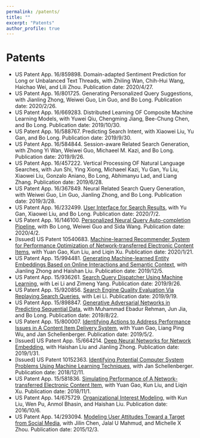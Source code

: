 ```yaml
---
permalink: /patents/
title: ""
excerpt: "Patents"
author_profile: true
---
```

# <i class=""></i> Patents #

* US Patent App. 16/859898. Domain-adapted Sentiment Prediction for Long or Unbalanced Text Threads, with Zhiling Wan, Chih-Hui Wang, Haichao Wei, and Lili Zhou. Publication date: 2020/4/27.
* US Patent App. 16/801725. Generating Personalized Query Suggestions, with Jianling Zhong, Weiwei Guo, Lin Guo, and Bo Long. Publication date: 2020/2/26.
* US Patent App. 16/669283. Distributed Learning OF Composite Machine Learning Models, with Yuwei Qiu, Chengming Jiang, Bee-Chung Chen, and Bo Long. Publication date: 2019/10/30.
* US Patent App. 16/588767. Predicting Search Intent, with Xiaowei Liu, Yu Gan, and Bo Long. Publication date: 2019/9/30.
* US Patent App. 16/584844. Session-aware Related Search Generation, with Zhong Yi Wan, Weiwei Guo, Michaeel M. Kazi, and Bo Long. Publication date: 2019/9/26.
* US Patent App. 16/457222. Vertical Processing OF Natural Language Searches, with Jun Shi, Ying Xiong, Michaeel Kazi, Yu Gan, Yu Liu, Xiaowei Liu, Gonzalo Aniano, Bo Long, Abhimanyu Lad, and Liang Zhang. Publication date: 2019/6/28.
* US Patent App. 16/367849. Neural Related Search Query Generation, with Weiwei Guo, Lin Guo, Jianling Zhong, and Bo Long. Publication date: 2019/3/28.
* US Patent App. 16/232499. [User Interface for Search Results](https://patentimages.storage.googleapis.com/e8/45/cb/e88f339cc2b47c/US20200210502A1.pdf), with Yu Gan, Xiaowei Liu, and Bo Long. Publication date: 2020/7/2.
* US Patent App. 16/146100. [Personalized Neural Query Auto-completion Pipeline](https://patents.google.com/patent/US20200104427A1/en), with Bo Long, Weiwei Guo and Sida Wang. Publication date: 2020/4/2.
* [Issued] US Patent 10540683. [Machine-learned Recommender System for Performance Optimization of Network-transferred Electronic Content Items](https://patentimages.storage.googleapis.com/4e/0e/af/c255c33c4d8121/US10540683.pdf), with Yuan Gao, Kun Liu, and Liqin Xu. Publication date: 2020/1/21.
* US Patent App. 15/994481. [Generating Machine-learned Entity Embeddings Based on Online Interactions and Semantic Context](https://patentimages.storage.googleapis.com/06/1e/0f/b408022da9483d/US20190370854A1.pdf), with Jianling Zhong and Haishan Liu. Publication date: 2019/12/5.
* US Patent App. 15/936261. [Search Query Dispatcher Using Machine Learning](https://patentimages.storage.googleapis.com/f3/ed/03/37c22ea1624a81/US20190294731A1.pdf), with Lei Li and Zimeng Yang. Publication date: 2019/9/26.
* US Patent App. 15/920856. [Search Engine Quality Evaluation Via Replaying Search Queries](https://patentimages.storage.googleapis.com/a2/9d/ae/c85fd4216ae9d5/US20190286746A1.pdf), with Lei Li. Publication date: 2019/9/19.
* US Patent App. 15/898847. [Generative Adversarial Networks in Predicting Sequential Data](https://patentimages.storage.googleapis.com/bf/80/a3/38c821741262e7/US20190258984A1.pdf), with Muhammad Ebadur Rehman, Jun Jia, and Bo Long. Publication date: 2019/8/22.
* US Patent App. 15/800007. [Identifying Actions to Address Performance Issues in A Content Item Delivery System](https://patentimages.storage.googleapis.com/fb/06/05/8daaea704f536d/US20190130437A1.pdf), with Yuan Gao, Liang Ping Wu, and Jan Schellenberger. Publication date: 2019/5/2.
* [Issued] US Patent App. 15/664214. [Deep Neural Networks for Network Embedding](https://patentimages.storage.googleapis.com/28/fb/40/86d65b7b4d3ea9/US20190034783A1.pdf), with Haishan Liu and Jianling Zhong. Publication date: 2019/1/31.
* [Issued] US Patent 10152363. [Identifying Potential Computer System Problems Using Machine Learning Techniques](https://patentimages.storage.googleapis.com/7d/3c/74/84735303e25ffe/US10152363.pdf), with Jan Schellenberger. Publication date: 2018/12/11.
* US Patent App. 15/581836. [Simulating Performance of A Network-transferred Electronic Content Item](https://patentimages.storage.googleapis.com/cf/73/03/fc3cb229ad6c58/US20180315082A1.pdf), with Yuan Gao, Kun Liu, and Liqin Xu. Publication date: 2018/11/1.
* US Patent App. 14/675729. [Organizational Interest Modeling](https://patentimages.storage.googleapis.com/62/a6/0e/73d4171410105b/US20160292641A1.pdf), with Kun Liu, Wen Pu, Anmol Bhasin, and Haishan Liu. Publication date: 2016/10/6.
* US Patent App. 14/293094. [Modeling User Attitudes Toward a Target from Social Media](https://patentimages.storage.googleapis.com/ad/55/e1/7aa4fcfd9a01d7/US20150347905A1.pdf), with Jilin Chen, Jalal U Mahmud, and Michelle X Zhou. Publication date: 2015/12/3.
